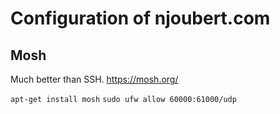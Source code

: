 # Configuration of njoubert.com

## Mosh

Much better than SSH. https://mosh.org/

`apt-get install mosh`
`sudo ufw allow 60000:61000/udp`